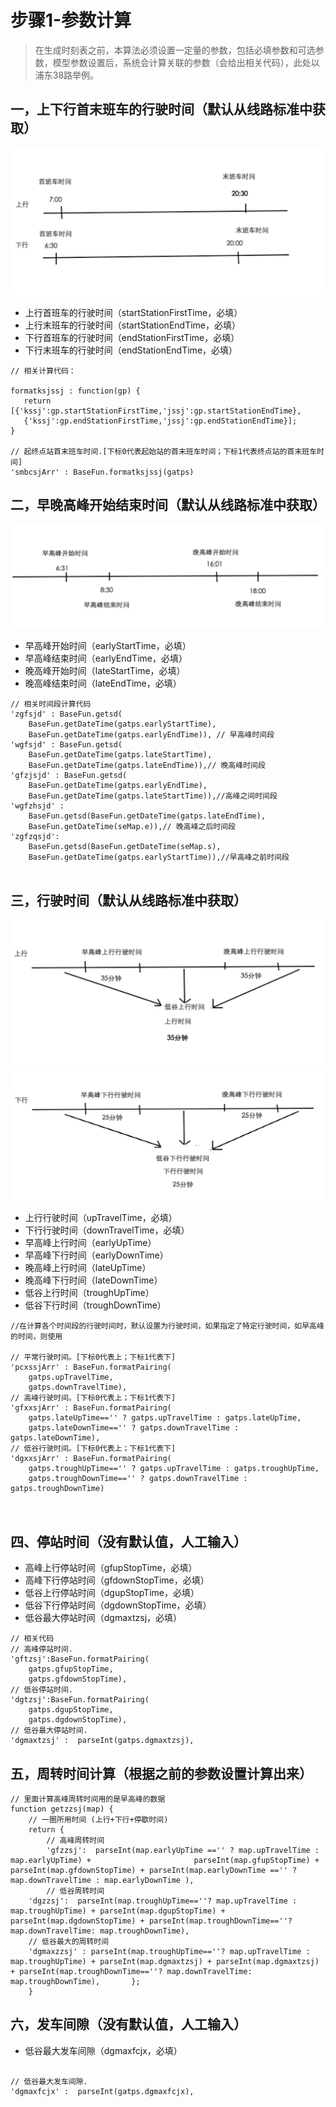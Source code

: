 # 步骤1-参数计算
> 在生成时刻表之前，本算法必须设置一定量的参数，包括必填参数和可选参数，模型参数设置后，系统会计算关联的参数（会给出相关代码），此处以浦东38路举例。

## 一，上下行首末班车的行驶时间（默认从线路标准中获取）
![](/assets/step1.png)

* 上行首班车的行驶时间（startStationFirstTime，必填）
* 上行末班车的行驶时间（startStationEndTime，必填）
* 下行首班车的行驶时间（endStationFirstTime，必填）
* 下行末班车的行驶时间（endStationEndTime，必填）

```
// 相关计算代码：

formatksjssj : function(gp) {
   return [{'kssj':gp.startStationFirstTime,'jssj':gp.startStationEndTime},
   {'kssj':gp.endStationFirstTime,'jssj':gp.endStationEndTime}];
}

// 起终点站首末班车时间.[下标0代表起始站的首末班车时间；下标1代表终点站的首末班车时间]
'smbcsjArr' : BaseFun.formatksjssj(gatps)

```

## 二，早晚高峰开始结束时间（默认从线路标准中获取）
![](/assets/step2.png)
* 早高峰开始时间（earlyStartTime，必填）
* 早高峰结束时间（earlyEndTime，必填）
* 晚高峰开始时间（lateStartTime，必填）
* 晚高峰结束时间（lateEndTime，必填）

```
// 相关时间段计算代码
'zgfsjd' : BaseFun.getsd(
    BaseFun.getDateTime(gatps.earlyStartTime),
    BaseFun.getDateTime(gatps.earlyEndTime)), // 早高峰时间段
'wgfsjd' : BaseFun.getsd(
    BaseFun.getDateTime(gatps.lateStartTime),
    BaseFun.getDateTime(gatps.lateEndTime)),// 晚高峰时间段
'gfzjsjd' : BaseFun.getsd(
    BaseFun.getDateTime(gatps.earlyEndTime),
    BaseFun.getDateTime(gatps.lateStartTime)),//高峰之间时间段
'wgfzhsjd' : 
    BaseFun.getsd(BaseFun.getDateTime(gatps.lateEndTime),
    BaseFun.getDateTime(seMap.e)),// 晚高峰之后时间段
'zgfzqsjd': 
    BaseFun.getsd(BaseFun.getDateTime(seMap.s),
    BaseFun.getDateTime(gatps.earlyStartTime)),//早高峰之前时间段
    
```

## 三，行驶时间（默认从线路标准中获取）
![](/assets/step3.png)
![](/assets/step4.png)
* 上行行驶时间（upTravelTime，必填）
* 下行行驶时间（downTravelTime，必填）
* 早高峰上行时间（earlyUpTime）
* 早高峰下行时间（earlyDownTime）
* 晚高峰上行时间（lateUpTime）
* 晚高峰下行时间（lateDownTime）
* 低谷上行时间（troughUpTime）
* 低谷下行时间（troughDownTime）

```
//在计算各个时间段的行驶时间时，默认设置为行驶时间，如果指定了特定行驶时间，如早高峰的时间，则使用
    
// 平常行驶时间。[下标0代表上；下标1代表下]
'pcxssjArr' : BaseFun.formatPairing(
    gatps.upTravelTime,
    gatps.downTravelTime),
// 高峰行驶时间。[下标0代表上；下标1代表下]
'gfxxsjArr' : BaseFun.formatPairing(
    gatps.lateUpTime=='' ? gatps.upTravelTime : gatps.lateUpTime,	
    gatps.lateDownTime=='' ? gatps.downTravelTime : gatps.lateDownTime),
// 低谷行驶时间。[下标0代表上；下标1代表下]
'dgxxsjArr' : BaseFun.formatPairing(
    gatps.troughUpTime=='' ? gatps.upTravelTime : gatps.troughUpTime,
    gatps.troughDownTime=='' ? gatps.downTravelTime : gatps.troughDownTime)
        
    
```

## 四、停站时间（没有默认值，人工输入）
* 高峰上行停站时间（gfupStopTime，必填）
* 高峰下行停站时间（gfdownStopTime，必填）
* 低谷上行停站时间（dgupStopTime，必填）
* 低谷下行停站时间（dgdownStopTime，必填）
* 低谷最大停站时间（dgmaxtzsj，必填）

```
// 相关代码
// 高峰停站时间.
'gftzsj':BaseFun.formatPairing(
    gatps.gfupStopTime,
    gatps.gfdownStopTime),
// 低谷停站时间.
'dgtzsj':BaseFun.formatPairing(
    gatps.dgupStopTime,
    gatps.dgdownStopTime),
// 低谷最大停站时间.
'dgmaxtzsj' :  parseInt(gatps.dgmaxtzsj),

```

## 五，周转时间计算（根据之前的参数设置计算出来）
```
// 里面计算高峰周转时间用的是早高峰的数据
function getzzsj(map) {
    // 一圈所用时间 (上行+下行+停歇时间)
    return {
        // 高峰周转时间
        'gfzzsj':  parseInt(map.earlyUpTime =='' ? map.upTravelTime : map.earlyUpTime) + 					   parseInt(map.gfupStopTime) + parseInt(map.gfdownStopTime) + parseInt(map.earlyDownTime =='' ? map.downTravelTime : map.earlyDownTime ), 
        // 低谷周转时间
	'dgzzsj':  parseInt(map.troughUpTime==''? map.upTravelTime : map.troughUpTime) + parseInt(map.dgupStopTime) + parseInt(map.dgdownStopTime) + parseInt(map.troughDownTime==''? map.downTravelTime: map.troughDownTime),
	// 低谷最大的周转时间
	'dgmaxzzsj' : parseInt(map.troughUpTime==''? map.upTravelTime : map.troughUpTime) + parseInt(map.dgmaxtzsj) + parseInt(map.dgmaxtzsj) + parseInt(map.troughDownTime==''? map.downTravelTime: map.troughDownTime),		};
	}
```

## 六，发车间隙（没有默认值，人工输入）
* 低谷最大发车间隙（dgmaxfcjx，必填）

```

// 低谷最大发车间隙.
'dgmaxfcjx' :  parseInt(gatps.dgmaxfcjx),


```










